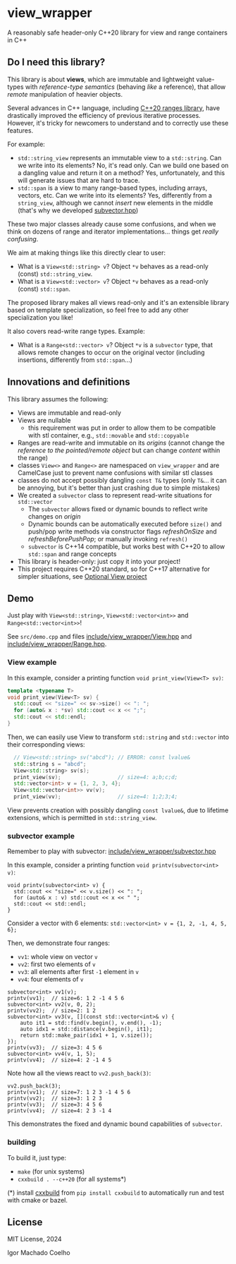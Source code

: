 # view_wrapper
A reasonably safe header-only C++20 library for view and range containers in C++

## Do I need this library?

This library is about **views**, which are immutable and lightweight value-types with *reference-type semantics* (behaving *like* a reference),
that allow *remote* manipulation of heavier objects.

Several advances in C++ language, including [C++20 ranges library](https://en.cppreference.com/w/cpp/ranges), 
have drastically improved the efficiency of previous iterative processes.
However, it's tricky for newcomers to understand and to correctly use these
features.

For example:

-  `std::string_view` represents an immutable view to a `std::string`.
Can we write into its elements? No, it's read only. 
Can we build one based on a dangling value and return it on a method? 
Yes, unfortunately, and this will generate issues that are hard to trace.
- `std::span` is a view to many range-based types, including arrays, vectors, etc.
Can we write into its elements? Yes, differently from a `string_view`, although we cannot *insert* new elements in the middle (that's why we developed [subvector.hpp](./include/view_wrapper/subvector.hpp))

These two major classes already cause some confusions, 
and when we think on dozens of range and iterator implementations... 
things get *really confusing*.

We aim at making things like this directly clear to user:

- What is a `View<std::string> v`? Object `*v` behaves as a read-only (const) `std::string_view`.
- What is a `View<std::vector> v`? Object `*v` behaves as a read-only (const) `std::span`.

The proposed library makes all views read-only and it's an extensible library
based on template specialization, so feel free to add any other specialization you like!

It also covers read-write range types. Example:

- What is a `Range<std::vector> v`? Object `*v` is a `subvector` type, that allows remote changes to occur on the original vector (including insertions, differently from `std::span`...)

## Innovations and definitions

This library assumes the following:

- Views are immutable and read-only
- Views are nullable
   * this requirement was put in order to allow them to be compatible with stl container, e.g., `std::movable` and `std::copyable`
- Ranges are read-write and immutable on its *origins* (cannot change the *reference to the pointed/remote object* but can change *content* within the range)
- classes `View<>` and `Range<>` are namespaced on `view_wrapper` and are CamelCase just to prevent name confusions with similar stl classes
- classes do not accept possibly dangling `const T&` types (only `T&`... it can be annoying, but it's better than just crashing due to simple mistakes)
- We created a `subvector` class to represent read-write situations for `std::vector`
    * The `subvector` allows fixed or dynamic bounds to reflect write changes on *origin*
    * Dynamic bounds can be automatically executed before `size()` and push/pop write methods via constructor flags *refreshOnSize* and *refreshBeforePushPop*; or manually invoking `refresh()`
    * `subvector` is C++14 compatible, but works best with C++20 to allow `std::span` and range concepts
- This library is header-only: just copy it into your project!
- This project requires C++20 standard, so for C++17 alternative for simpler situations, see [Optional View project](https://github.com/igormcoelho/optional_view)

## Demo

Just play with `View<std::string>`, `View<std::vector<int>>` and `Range<std::vector<int>>`!

See `src/demo.cpp` and files [include/view_wrapper/View.hpp](./include/view_wrapper/View.hpp) and [include/view_wrapper/Range.hpp](./include/view_wrapper/Range.hpp).

### View example

In this example, consider a printing function `void print_view(View<T> sv)`:

```.cpp
template <typename T>
void print_view(View<T> sv) {
  std::cout << "size=" << sv->size() << ": ";
  for (auto& x : *sv) std::cout << x << ";";
  std::cout << std::endl;
}
```

Then, we can easily use View to transform `std::string` and `std::vector` into their corresponding views:

```.cpp
  // View<std::string> sv("abcd"); // ERROR: const lvalue&
  std::string s = "abcd";
  View<std::string> sv(s);
  print_view(sv);                  // size=4: a;b;c;d;
  std::vector<int> v = {1, 2, 3, 4};
  View<std::vector<int>> vv(v);
  print_view(vv);                  // size=4: 1;2;3;4;
```

View prevents creation with possibly dangling `const lvalue&`, 
due to lifetime extensions, which is permitted in `std::string_view`.


### subvector example
Remember to play with subvector: [include/view_wrapper/subvector.hpp](./include/view_wrapper/subvector.hpp)

In this example, consider a printing function `void printv(subvector<int> v)`:

```
void printv(subvector<int> v) {
  std::cout << "size=" << v.size() << ": ";
  for (auto& x : v) std::cout << x << " ";
  std::cout << std::endl;
}
```

Consider a vector with 6 elements: `std::vector<int> v = {1, 2, -1, 4, 5, 6};`

Then, we demonstrate four ranges:
- `vv1`: whole view on vector `v`
- `vv2`: first two elements of `v`
- `vv3`: all elements after first `-1` element in `v`
- `vv4`: four elements of `v`


```
subvector<int> vv1(v);
printv(vv1);  // size=6: 1 2 -1 4 5 6
subvector<int> vv2(v, 0, 2);
printv(vv2);  // size=2: 1 2
subvector<int> vv3(v, [](const std::vector<int>& v) {
    auto it1 = std::find(v.begin(), v.end(), -1);
    auto idx1 = std::distance(v.begin(), it1);
    return std::make_pair(idx1 + 1, v.size());
});
printv(vv3);  // size=3: 4 5 6
subvector<int> vv4(v, 1, 5);
printv(vv4);  // size=4: 2 -1 4 5
```

Note how all the views react to `vv2.push_back(3)`:
```
vv2.push_back(3);
printv(vv1);  // size=7: 1 2 3 -1 4 5 6
printv(vv2);  // size=3: 1 2 3
printv(vv3);  // size=3: 4 5 6
printv(vv4);  // size=4: 2 3 -1 4
```

This demonstrates the fixed and dynamic bound capabilities of `subvector`.

### building

To build it, just type:

- `make` (for unix systems)
- `cxxbuild . --c++20` (for all systems*)

(*) install [cxxbuild](https://github.com/manydeps/cxxbuild) from `pip install cxxbuild` to automatically run and test with cmake or bazel.

## License

MIT License, 2024

Igor Machado Coelho

